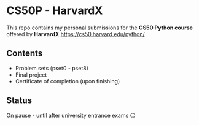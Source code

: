 # CS50P - HarvardX

This repo contains my personal submissions for the **CS50 Python course** offered by **HarvardX**
https://cs50.harvard.edu/python/

## Contents
- Problem sets (pset0 - pset8)
- Final project
- Certificate of completion (upon finishing)

## Status
On pause - until after university entrance exams 😑
